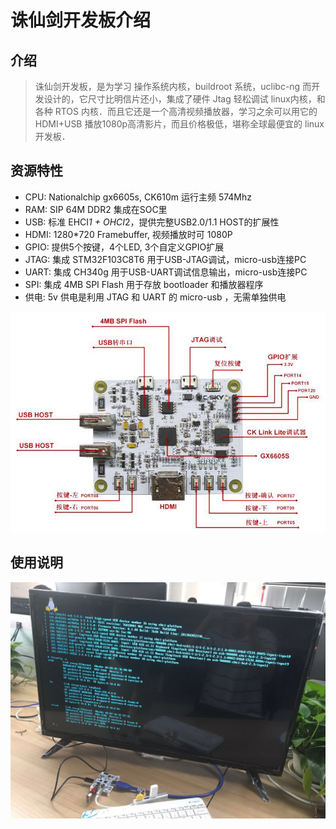 诛仙剑开发板介绍
===

介绍
---

>诛仙剑开发板，是为学习 操作系统内核，buildroot 系统，uclibc-ng 而开发设计的，它尺寸比明信片还小，集成了硬件 Jtag 轻松调试 linux内核，和各种 RTOS 内核．而且它还是一个高清视频播放器，学习之余可以用它的 HDMI+USB 播放1080p高清影片，而且价格极低，堪称全球最便宜的 linux开发板．

资源特性
---

* CPU:  Nationalchip gx6605s, CK610m 运行主频 574Mhz
* RAM:  SIP 64M DDR2 集成在SOC里
* USB:  标准 EHCI*1 + OHCI*2，提供完整USB2.0/1.1 HOST的扩展性
* HDMI: 1280*720 Framebuffer, 视频播放时可 1080P
* GPIO: 提供5个按键，4个LED, 3个自定义GPIO扩展
* JTAG: 集成 STM32F103C8T6 用于USB-JTAG调试，micro-usb连接PC
* UART: 集成 CH340g 用于USB-UART调试信息输出，micro-usb连接PC
* SPI:  集成 4MB SPI Flash 用于存放 bootloader 和播放器程序
* 供电: 5v 供电是利用 JTAG 和 UART 的 micro-usb ，无需单独供电

<img src="images/gx6605s_0.jpg" alt="gx6605s" />

使用说明
---

<img src="images/gx6605s_1.jpg" alt="gx6605s" />


